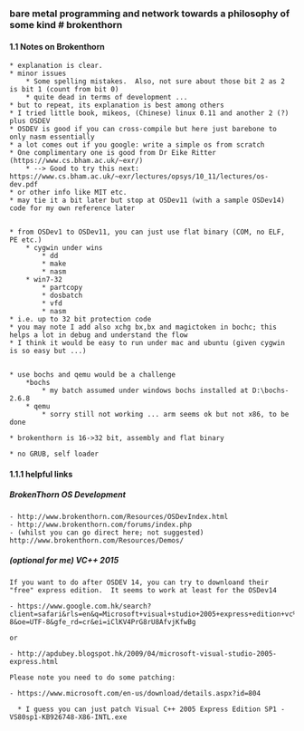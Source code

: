 ### bare metal programming and network towards a philosophy of some kind # brokenthorn

#### 1.1 Notes on Brokenthorn

    * explanation is clear.  
    * minor issues 
        * Some spelling mistakes.  Also, not sure about those bit 2 as 2 is bit 1 (count from bit 0)
        * quite dead in terms of development ... 
    * but to repeat, its explanation is best among others
    * I tried little book, mikeos, (Chinese) linux 0.11 and another 2 (?) plus OSDEV
    * OSDEV is good if you can cross-compile but here just barebone to only nasm essentially
    * a lot comes out if you google: write a simple os from scratch
    * One complimentary one is good from Dr Eike Ritter (https://www.cs.bham.ac.uk/~exr/)
        * --> Good to try this next: https://www.cs.bham.ac.uk/~exr/lectures/opsys/10_11/lectures/os-dev.pdf
    * or other info like MIT etc.
    * may tie it a bit later but stop at OSDev11 (with a sample OSDev14) code for my own reference later


    * from OSDev1 to OSDev11, you can just use flat binary (COM, no ELF, PE etc.)
        * cygwin under wins
            * dd
            * make
            * nasm
        * win7-32
            * partcopy
            * dosbatch
            * vfd
            * nasm
    * i.e. up to 32 bit protection code
    * you may note I add also xchg bx,bx and magictoken in bochc; this helps a lot in debug and understand the flow
    * I think it would be easy to run under mac and ubuntu (given cygwin is so easy but ...)


    * use bochs and qemu would be a challenge
        *bochs
            * my batch assumed under windows bochs installed at D:\bochs-2.6.8
        * qemu
            * sorry still not working ... arm seems ok but not x86, to be done

    * brokenthorn is 16->32 bit, assembly and flat binary

    * no GRUB, self loader 


#### 1.1.1 helpful links

##### BrokenThorn OS Development

    - http://www.brokenthorn.com/Resources/OSDevIndex.html
    - http://www.brokenthorn.com/forums/index.php
    - (whilst you can go direct here; not suggested) http://www.brokenthorn.com/Resources/Demos/

##### (optional for me) VC++ 2015

    If you want to do after OSDEV 14, you can try to downloand their "free" express edition.  It seems to work at least for the OSDev14

    - https://www.google.com.hk/search?client=safari&rls=en&q=Microsoft+visual+studio+2005+express+edition+vc%2B%2B&ie=UTF-8&oe=UTF-8&gfe_rd=cr&ei=iClKV4PrG8rU8AfvjKfwBg

    or 

    - http://apdubey.blogspot.hk/2009/04/microsoft-visual-studio-2005-express.html

    Please note you need to do some patching:

    - https://www.microsoft.com/en-us/download/details.aspx?id=804

      * I guess you can just patch Visual C++ 2005 Express Edition SP1 - VS80sp1-KB926748-X86-INTL.exe




